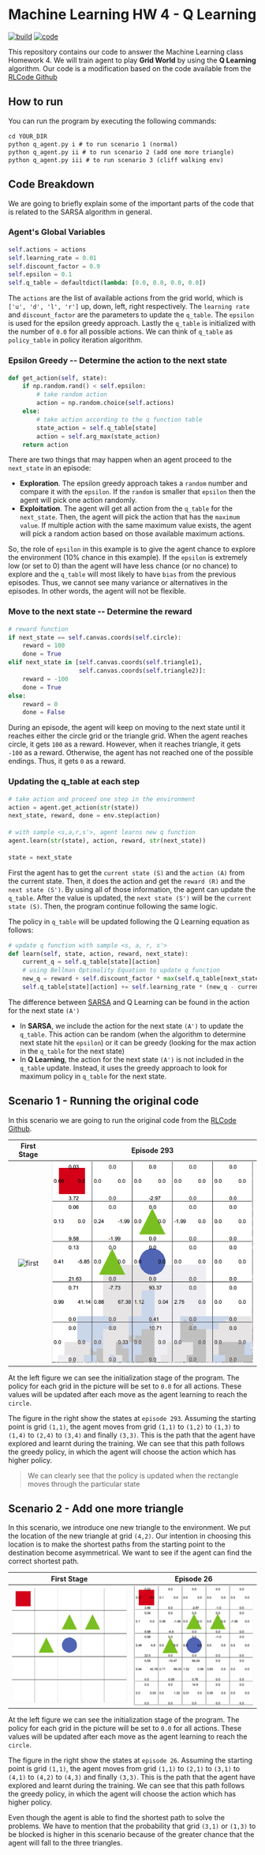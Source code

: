 # Machine Learning HW 4 - Q Learning

[![build](https://img.shields.io/badge/build-pass-green.svg)]()
[![code](https://img.shields.io/badge/code-python3.5-yellowgreen.svg)]()

This repository contains our code to answer the Machine Learning class Homework 4.
We will train agent to play **Grid World** by using the **Q Learning** algorithm.
Our code is a modification based on the code available from the
[RLCode Github](https://github.com/rlcode/reinforcement-learning/tree/master/1-grid-world/5-q-learning)

## How to run

You can run the program by executing the following commands:

```shell
cd YOUR_DIR
python q_agent.py i # to run scenario 1 (normal)
python q_agent.py ii # to run scenario 2 (add one more triangle)
python q_agent.py iii # to run scenario 3 (cliff walking env)
```

## Code Breakdown

We are going to briefly explain some of the important parts of the code that is related to the
SARSA algorithm in general.

### Agent's Global Variables

```python
self.actions = actions
self.learning_rate = 0.01
self.discount_factor = 0.9
self.epsilon = 0.1
self.q_table = defaultdict(lambda: [0.0, 0.0, 0.0, 0.0])
```

The `actions` are the list of available actions from the grid world, which is `['u', 'd', 'l', 'r']` up, down, left,
right respectively. The `learning rate` and `discount_factor` are the parameters to update the `q_table`. The
`epsilon` is used for the epsilon greedy approach. Lastly the `q_table` is initialized with the number of `0.0` for
all possible actions. We can think of `q_table` as `policy_table` in policy iteration algorithm.

### Epsilon Greedy -- Determine the action to the next state

```python
def get_action(self, state):
    if np.random.rand() < self.epsilon:
        # take random action
        action = np.random.choice(self.actions)
    else:
        # take action according to the q function table
        state_action = self.q_table[state]
        action = self.arg_max(state_action)
    return action
```

There are two things that may happen when an agent proceed to the `next_state` in an episode:
* **Exploration**. The epsilon greedy approach takes a `random` number and compare it with the `epsilon`. If the
`random` is smaller that `epsilon` then the agent will pick one action randomly.
* **Exploitation**. The agent will get all action from the `q_table` for
the `next_state`. Then, the agent will pick the action that has the `maximum value`.
If multiple action with the same maximum value exists, the agent will pick a random action based on
those available maximum actions.

So, the role of `epsilon` in this example is to give the agent chance to explore the environment (10% chance in this
example). If the `epsilon` is extremely low (or set to 0) than the agent will have less chance (or no chance) to
explore and the `q_table` will most likely to have `bias` from the previous episodes. Thus, we cannot see many
variance or alternatives in the episodes. In other words, the agent will not be flexible.

### Move to the next state -- Determine the reward

```python
# reward function
if next_state == self.canvas.coords(self.circle):
    reward = 100
    done = True
elif next_state in [self.canvas.coords(self.triangle1),
                    self.canvas.coords(self.triangle2)]:
    reward = -100
    done = True
else:
    reward = 0
    done = False
```

During an episode, the agent will keep on moving to the next state until it reaches either the circle grid
or the triangle grid. When the agent reaches circle, it gets `100` as a reward. However, when it reaches
triangle, it gets `-100` as a reward. Otherwise, the agent has not reached one of the possible endings. Thus,
it gets `0` as a reward.

### Updating the q_table at each step

```python
# take action and proceed one step in the environment
action = agent.get_action(str(state))
next_state, reward, done = env.step(action)

# with sample <s,a,r,s'>, agent learns new q function
agent.learn(str(state), action, reward, str(next_state))

state = next_state
```

First the agent has to get the `current state (S)` and the `action (A)` from the current state.
Then, it does the action and get the `reward (R)` and the `next state (S')`. By using all of those information,
the agent can update the `q_table`. After the value is updated, the `next state (S')` will be the `current state (S)`.
Then, the program continue following the same logic.

The policy in `q_table` will be updated following the Q Learning equation as follows:

```python
# update q function with sample <s, a, r, s'>
def learn(self, state, action, reward, next_state):
    current_q = self.q_table[state][action]
    # using Bellman Optimality Equation to update q function
    new_q = reward + self.discount_factor * max(self.q_table[next_state])
    self.q_table[state][action] += self.learning_rate * (new_q - current_q)
```

The difference between
[SARSA](https://github.com/mrkazawa/grid_world/tree/master/sarsa)
and Q Learning can be found in the action for the next state `(A')`

* In **SARSA**, we include the action for the next state `(A')` to update the `q_table`. This
action can be random (when the algorithm to determine next state hit the `epsilon`) or
it can be greedy (looking for the max action in the `q_table` for the next state)
* In **Q Learning**, the action for the next state `(A')` is not included in the `q_table` update.
Instead, it uses the greedy approach to look for maximum policy in `q_table` for the next state.

## Scenario 1 - Running the original code

In this scenario we are going to run the original code from the
[RLCode Github](https://github.com/rlcode/reinforcement-learning/tree/master/1-grid-world/5-q-learning).

First Stage | Episode 293
:---: | :---:
![first](results/scenario1/env.png?raw=true "first") | ![last](results/scenario1/last.gif?raw=true "last")

At the left figure we can see the initialization stage of the program. The policy for each grid in the
picture will be set to `0.0` for all actions. These values will be updated after each move as the agent learning to
reach the `circle`.

The figure in the right show the states at `episode 293`.
Assuming the starting point is grid `(1,1)`, the agent moves from grid `(1,1)` to `(1,2)` to `(1,3)` to `(1,4)` to
`(2,4)` to `(3,4)` and finally `(3,3)`. This is the path that the agent have explored and learnt during
the training. We can see that this path follows the greedy policy, in which the agent will choose the action which has
higher policy.

> We can clearly see that the policy is updated when the rectangle moves through the particular state

## Scenario 2 - Add one more triangle

In this scenario, we introduce one new triangle to the environment. We put the location of the new triangle at grid `(4,2)`.
Our intention in choosing this location is to make the shortest paths from the starting point to the destination become
asymmetrical. We want to see if the agent can find the correct shortest path.

First Stage | Episode 26
:---: | :---:
![first](results/scenario2/first.png?raw=true "first") | ![last](results/scenario2/last.gif?raw=true "last")

At the left figure we can see the initialization stage of the program. The policy for each grid in the
picture will be set to `0.0` for all actions. These values will be updated after each move as the agent learning to
reach the `circle`.

The figure in the right show the states at `episode 26`.
Assuming the starting point is grid `(1,1)`, the agent moves from grid `(1,1)` to `(2,1)` to `(3,1)` to `(4,1)` to `(4,2)`
to `(4,3)` and finally `(3,3)`. This is the path that the agent have explored and learnt during
the training. We can see that this path follows the greedy policy, in which the agent will choose the action which has
higher policy.

Even though the agent is able to find the shortest path to solve the problems. We have to mention that
the probability that grid `(3,1)` or `(1,3)` to be blocked is higher in this scenario because of the greater chance that the
agent will fall to the three triangles.